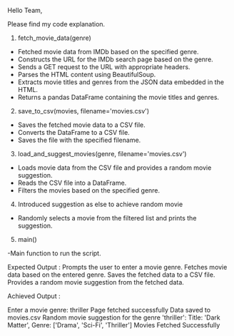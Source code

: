 Hello Team,

Please find my code explanation.

1) fetch_movie_data(genre)

- Fetched movie data from IMDb based on the specified genre.
- Constructs the URL for the IMDb search page based on the genre.
- Sends a GET request to the URL with appropriate headers.
- Parses the HTML content using BeautifulSoup.
- Extracts movie titles and genres from the JSON data embedded in the HTML.
- Returns a pandas DataFrame containing the movie titles and genres.


2) save_to_csv(movies, filename='movies.csv')

- Saves the fetched movie data to a CSV file.
- Converts the DataFrame to a CSV file.
- Saves the file with the specified filename.


3) load_and_suggest_movies(genre, filename='movies.csv')

- Loads movie data from the CSV file and provides a random movie suggestion.
- Reads the CSV file into a DataFrame.
- Filters the movies based on the specified genre.

4) Introduced suggestion as else to achieve random movie

- Randomly selects a movie from the filtered list and prints the suggestion.

5) main()

-Main function to run the script.

Expected Output :
Prompts the user to enter a movie genre.
Fetches movie data based on the entered genre.
Saves the fetched data to a CSV file.
Provides a random movie suggestion from the fetched data.

Achieved Output : 

Enter a movie genre: thriller
Page fetched successfully
Data saved to movies.csv
Random movie suggestion for the genre 'thriller':
Title: 'Dark Matter', Genre: ['Drama', 'Sci-Fi', 'Thriller']
Movies Fetched Successfully
